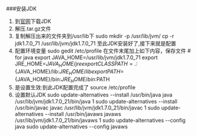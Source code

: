 ###安装JDK
1. 到[官网](http://www.oracle.com/technetwork/java/javase/downloads/jdk7-downloads-1880260.html)下载JDK
2. 解压.tar.gz文件
3. 复制解压出来的文件夹到/usr/lib下
          sudo mkdir -p /usr/lib/jvm/
          cp -r jdk1.7.0_71 /usr/lib/jvm/jdk1.7.0_71
  至此JDK安装好了,接下来就是配置
4. 配置环境变量
        sudo gedit /etc/profile
 在文件末尾加上如下内容，保存文件
        # for java
        export JAVA_HOME=/usr/lib/jvm/jdk1.7.0_71
        export JRE_HOME=${JAVA_HOME}/jre
        export CLASSPATH=.:${JAVA_HOME}/lib:${JRE_HOME}/lib
        export PATH=${JAVA_HOME}/bin:${JRE_HOME}/bin:$PATH
5. 是设置生效:到此JDK配置完成了
        source /etc/profile
6. 设置默认JDK
        sudo update-alternatives --install /usr/bin/java java         /usr/lib/jvm/jdk1.7.0_21/bin/java 1
        sudo update-alternatives --install /usr/bin/javac             javac /usr/lib/jvm/jdk1.7.0_21/bin/javac 1
        sudo update-alternatives --install /usr/bin/javaws            javaws /usr/lib/jvm/jdk1.7.0_21/bin/javaws 1
        sudo update-alternatives --config java
        sudo update-alternatives --config javaws